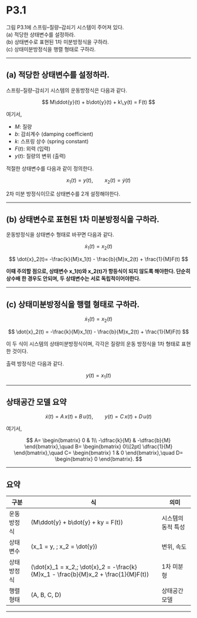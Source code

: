 # P3.1
그림 P3.1에 스프링–질량–감쇠기 시스템이 주어져 있다.  
(a) 적당한 상태변수를 설정하라.  
(b) 상태변수로 표현된 1차 미분방정식을 구하라.  
(c) 상태미분방정식을 행렬 형태로 구하라.

---

## (a) 적당한 상태변수를 설정하라.

스프링–질량–감쇠기 시스템의 운동방정식은 다음과 같다.

$$
M\ddot{y}(t) + b\dot{y}(t) + k\,y(t) = F(t)
$$

여기서,
- $M$: 질량  
- $b$: 감쇠계수 (damping coefficient)  
- $k$: 스프링 상수 (spring constant)  
- $F(t)$: 외력 (입력)  
- $y(t)$: 질량의 변위 (출력)

적절한 상태변수를 다음과 같이 정의한다.

$$
x_1(t)=y(t), \qquad x_2(t)=\dot{y}(t)
$$

2차 미분 방정식이므로 상태변수를 2개 설정해야한다.

---

## (b) 상태변수로 표현된 1차 미분방정식을 구하라.

운동방정식을 상태변수 형태로 바꾸면 다음과 같다.

$$
\dot{x}_1(t)=x_2(t)
$$

$$
\dot{x}_2(t)= -\frac{k}{M}x_1(t) - \frac{b}{M}x_2(t) + \frac{1}{M}F(t)
$$

**이때 주의할 점으로, 상태변수 x_1(t)와 x_2(t)가 항등식이 되지 않도록 해야한다. 단순히 상수배 한 경우도 안되며, 두 상태변수는 서로 독립적이어야한다.**

---

## (c) 상태미분방정식을 행렬 형태로 구하라.

$$
\dot{x}_1(t) = x_2(t)
$$

$$
\dot{x}_2(t) = -\frac{k}{M}x_1(t) - \frac{b}{M}x_2(t) + \frac{1}{M}F(t)
$$

이 두 식이 시스템의 상태미분방정식이며, 각각은 질량의 운동 방정식을 1차 형태로 표현한 것이다.

출력 방정식은 다음과 같다.

$$
y(t) = x_1(t)
$$

---

## 상태공간 모델 요약

$$
\dot{x}(t)=A\,x(t)+B\,u(t), \qquad
y(t)=C\,x(t)+D\,u(t)
$$

여기서,

$$
A=
\begin{bmatrix}
0 & 1\\
-\dfrac{k}{M} & -\dfrac{b}{M}
\end{bmatrix},\quad
B=
\begin{bmatrix}
0\\[2pt]
\dfrac{1}{M}
\end{bmatrix},\quad
C=
\begin{bmatrix}
1 & 0
\end{bmatrix},\quad
D=
\begin{bmatrix}
0
\end{bmatrix}.
$$


---

## 요약
| 구분 | 식 | 의미 |
|------|----|------|
| 운동방정식 | \(M\ddot{y} + b\dot{y} + ky = F(t)\) | 시스템의 동적 특성 |
| 상태변수 | \(x_1 = y, \; x_2 = \dot{y}\) | 변위, 속도 |
| 상태방정식 | \(\dot{x}_1 = x_2,\; \dot{x}_2 = -\frac{k}{M}x_1 - \frac{b}{M}x_2 + \frac{1}{M}F(t)\) | 1차 미분형 |
| 행렬 형태 | \(A, B, C, D\) | 상태공간 모델 |

--- 
